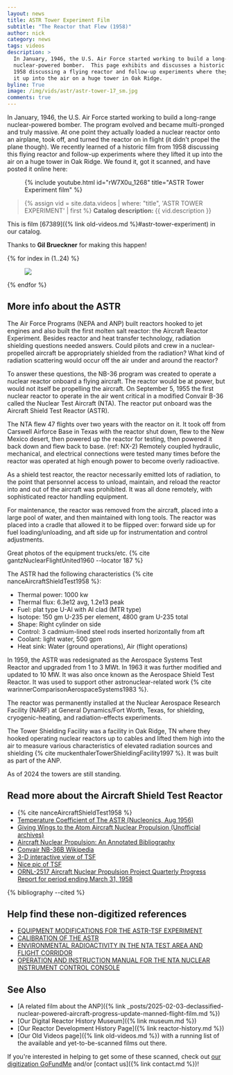 ```yaml
---
layout: news
title: ASTR Tower Experiment Film
subtitle: "The Reactor that Flew (1958)"
author: nick
category: news
tags: videos
description: >
  In January, 1946, the U.S. Air Force started working to build a long-range
  nuclear-powered bomber.  This page exhibits and discusses a historic film from
  1958 discussing a flying reactor and follow-up experiments where they lifted
  it up into the air on a huge tower in Oak Ridge.
byline: True
image: /img/vids/astr/astr-tower-17_sm.jpg
comments: true
---
```


<div class="row">
<div class="col-md-8" markdown="1">

In January, 1946, the U.S. Air Force started working to build a
long-range nuclear-powered bomber. The program evolved and became multi-pronged
and truly massive. At one point they actually loaded a nuclear reactor onto an
airplane, took off, and turned the reactor on in flight (it didn't propel the
plane though). We recently learned of a historic film from 1958 discussing this
flying reactor and follow-up experiments where they lifted it up into the air on
a huge tower in Oak Ridge. We found it, got it scanned, and have posted it
online here:

<figure>
<div class="ratio ratio-16x9">
{% include youtube.html id="rW7X0u_1268" title="ASTR Tower Experiment film" %}
</div>
</figure>

<blockquote class="blockquote">
{% assign vid = site.data.videos | where: "title", 'ASTR TOWER EXPERIMENT' | first %}
<b>Catalog description: </b> {{ vid.description }}
</blockquote>

This is film [67389]({% link old-videos.md %}#astr-tower-experiment) in our
catalog.

Thanks to **Gil Brueckner** for making this happen!

</div>
</div>

<div class="row">
<div class="col-md-12" markdown="1">

<div class="row">
 {% for index in (1..24) %} 
  <div class="col col-3 col-sm-4 col-xs-2 col-md-2 col-lg-2 col-xl-2 p-0">
    <figure class="figure p-0 m-0">
      <a
        href="/img/vids/astr/astr-tower-{{index| prepend: '00' | slice: -2, 2 }}_4k.jpg"
      >
        <img
          src="/img/vids/astr/astr-tower-{{index | prepend: '00' | slice: -2, 2 }}_sm.jpg"
          class="img-fluid p-0"
        />
      </a>
    </figure>
  </div>
 {% endfor %}
  </div>
</div>
</div>

<div class="row">
<div class="col-md-8" markdown="1">

## More info about the ASTR

The Air Force Programs (NEPA and ANP) built reactors hooked to jet engines
and also built the first molten salt reactor: the Aircraft Reactor Experiment.
Besides reactor and heat transfer technology, radiation shielding questions
needed answers. Could pilots and crew in a nuclear-propelled aircraft be
appropriately shielded from the radiation? What kind of radiation scattering
would occur off the air under and around the reactor?

To answer these questions, the NB-36 program was created to operate a nuclear
reactor onboard a flying aircraft. The reactor would be at power, but would not
itself be propelling the aircraft.
On September 5, 1955 the first nuclear reactor to operate in the air went
critical in a modified Convair B-36 called the Nuclear Test Aircraft (NTA).
The reactor put onboard was the Aircraft Shield Test Reactor (ASTR).

The NTA flew 47 flights over two years with the reactor on it. It
took off from Carswell Airforce Base in Texas with the reactor shut down,
flew to the New Mexico desert, then powered up the reactor for testing,
then powered it back down and flew back to base. (ref: NX-2)
Remotely coupled hydraulic, mechanical, and electrical connections were tested
many times before the reactor was operated at high enough power to become
overly radioactive.

As a shield test reactor, the reactor necessarily emitted lots of radiation,
to the point that personnel access to unload, maintain, and reload the reactor
into and out of the aircraft was prohibited. It was all done remotely, with
sophisticated reactor handling equipment.

For maintenance, the reactor was removed from the aircraft, placed into a large
pool of water, and then maintained with long tools. The reactor was placed into
a cradle that allowed it to be flipped over: forward side up for fuel
loading/unloading, and aft side up for instrumentation and control adjustments.

Great photos of the equipment trucks/etc. {% cite gantzNuclearFlightUnited1960 --locator 187 %}

The ASTR had the following characteristics {% cite nanceAircraftShieldTest1958 %}:

- Thermal power: 1000 kw
- Thermal flux: 6.3e12 avg, 1.2e13 peak
- Fuel: plat type U-Al with Al clad (MTR type)
- Isotope: 150 gm U-235 per element, 4800 gram U-235 total
- Shape: Right cylinder on side
- Control: 3 cadmium-lined steel rods inserted horizontally from aft
- Coolant: light water, 500 gpm
- Heat sink: Water (ground operations), Air (flight operations)

In 1959, the ASTR was redesignated as the Aerospace Systems Test Reactor and
upgraded from 1 to 3 MWt. In 1963 it was further modified and updated to 10 MW.
It was also once known as the Aerospace Shield Test Reactor. It was used to
support other astronuclear-related work {% cite warinnerComparisonAerospaceSystems1983 %}.

The reactor was permanently installed at the Nuclear Aerospace Research Facility
(NARF) at General Dynamics/Fort Worth, Texas, for shielding, cryogenic-heating,
and radiation-effects experiments.

The Tower Shielding Facility was a facility in Oak Ridge, TN where they hooked
operating nuclear reactors up to cables and lifted them high into the air to
measure various characteristics of elevated radiation sources and shielding
{% cite muckenthalerTowerShieldingFacility1997 %}. It was built as part
of the ANP.

As of 2024 the towers are still standing.

## Read more about the Aircraft Shield Test Reactor

- {% cite nanceAircraftShieldTest1958 %}
- [Temperature Coefficient of The ASTR (Nucleonics, Aug 1956)](https://archive.org/details/sim_nucleonics_1956-08_14_8/page/98/mode/2up)
- [Giving Wings to the Atom Aircraft Nuclear Propulsion (Unofficial archives)](https://leehite.org/anp/documents.htm)
- [Aircraft Nuclear Propulsion: An Annotated Bibliography](https://www.govinfo.gov/app/details/GOVPUB-D301-PURL-gpo125304)
- [Convair NB-36B Wikipedia](https://en.wikipedia.org/wiki/Convair_NB-36H)
- [3-D interactive view of TSF](https://www.google.com/maps/@35.8988825,-84.3024269,270a,35y,105.52h,36.08t/data=!3m1!1e3?entry=ttu&g_ep=EgoyMDI0MTAxNi4wIKXMDSoASAFQAw%3D%3D)
- [Nice pic of TSF](https://www.flickr.com/photos/departmentofenergy/13452138804)
- [ORNL-2517 Aircraft Nuclear Propulsion Project Quarterly Progress Report for period ending March 31, 1958](https://archive.org/details/ornl-thorium-energy-reports_202202/ORNL-2517.pdf)

{% bibliography --cited %}

## Help find these non-digitized references

- [EQUIPMENT MODIFICATIONS FOR THE ASTR-TSF EXPERIMENT](https://www.osti.gov/biblio/4310182)
- [CALIBRATION OF THE ASTR](https://www.osti.gov/biblio/4347121)
- [ENVIRONMENTAL RADIOACTIVITY IN THE NTA TEST AREA AND FLIGHT CORRIDOR](https://www.osti.gov/biblio/4346296)
- [OPERATION AND INSTRUCTION MANUAL FOR THE NTA NUCLEAR INSTRUMENT CONTROL CONSOLE](https://www.osti.gov/biblio/4375660)

## See Also

- [A related film about the ANP]({% link
  _posts/2025-02-03-declassified-nuclear-powered-aircraft-progress-update-manned-flight-film.md %})
- [Our Digital Reactor History Museum]({% link museum.md %})
- [Our Reactor Development History Page]({% link reactor-history.md %})
- [Our Old Videos page]({% link old-videos.md %}) with a running list of the
  available and yet-to-be-scanned films out there.

If you're interested in helping to get some of these scanned, check out [our
digitization
GoFundMe](https://www.gofundme.com/f/the-digitization-of-old-nuclear-energy-videos)
and/or [contact us]({% link contact.md %})!

</div>
</div>
